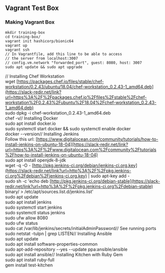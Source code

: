 ## Vagrant Test Box

### Making Vagrant Box  
```
mkdir training-box  
cd training-box/  
vagrant init hashicorp/bionic64  
vagrant up  
vagrant ssh  
// In Vagrantfile, add this line to be able to access
// the server from localhost:3007
// config.vm.network "forwarded_port", guest: 8080, host: 3007
sudo apt update && sudo apt upgrade
```
// Installing Chef Workstation  
wget  [https://packages.chef.io/files/stable/chef-workstation/0.2.43/ubuntu/18.04/chef-workstation_0.2.43-1_amd64.deb](https://slack-redir.net/link?url=https%3A%2F%2Fpackages.chef.io%2Ffiles%2Fstable%2Fchef-workstation%2F0.2.43%2Fubuntu%2F18.04%2Fchef-workstation_0.2.43-1_amd64.deb)  
sudo dpkg -i chef-workstation_0.2.43-1_amd64.deb  
chef -v// Installing Docker  
sudo apt install docker.io  
sudo systemctl start docker && sudo systemctl enable docker  
docker --version// Installing Jenkins  
Follow this url: [https://www.digitalocean.com/community/tutorials/how-to-install-jenkins-on-ubuntu-18-04](https://slack-redir.net/link?url=https%3A%2F%2Fwww.digitalocean.com%2Fcommunity%2Ftutorials%2Fhow-to-install-jenkins-on-ubuntu-18-04)  
sudo apt install openjdk-8-jdk  
wget -q -O - [http://pkg.jenkins-ci.org/debian/jenkins-ci.org.key](https://slack-redir.net/link?url=http%3A%2F%2Fpkg.jenkins-ci.org%2Fdebian%2Fjenkins-ci.org.key) | sudo apt-key add -  
sudo sh -c 'echo deb [http://pkg.jenkins-ci.org/debian-stable](https://slack-redir.net/link?url=http%3A%2F%2Fpkg.jenkins-ci.org%2Fdebian-stable) binary/ > /etc/apt/sources.list.d/jenkins.list'  
sudo apt update  
sudo apt install jenkins  
sudo systemctl start jenkins  
sudo systemctl status jenkins  
sudo ufw allow 8080  
sudo ufw status  
sudo cat /var/lib/jenkins/secrets/initialAdminPassword// See running ports  
sudo netstat -tulpn | grep LISTEN// Installing Ansible  
sudo apt update  
sudo apt install software-properties-common  
sudo apt-add-repository --yes --update ppa:ansible/ansible  
sudo apt install ansible// Installing Kitchen with Ruby Gem  
sudo apt install ruby-full  
gem install test-kitchen
<!--stackedit_data:
eyJoaXN0b3J5IjpbMzY3Njc2NTEyXX0=
-->